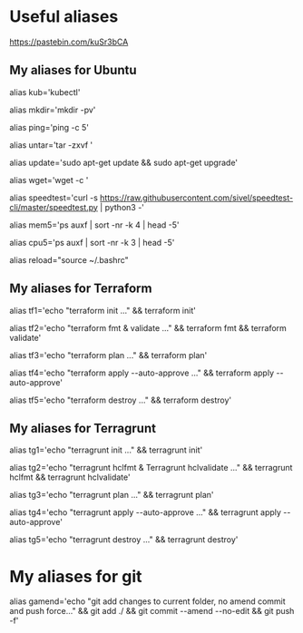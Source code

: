 # Useful aliases

https://pastebin.com/kuSr3bCA

## My aliases for Ubuntu

alias kub='kubectl'

alias mkdir='mkdir -pv'

alias ping='ping -c 5'

alias untar='tar -zxvf '

alias update='sudo apt-get update && sudo apt-get upgrade'

alias wget='wget -c '

alias speedtest='curl -s https://raw.githubusercontent.com/sivel/speedtest-cli/master/speedtest.py | python3 -'

alias mem5='ps auxf | sort -nr -k 4 | head -5'

alias cpu5='ps auxf | sort -nr -k 3 | head -5'

alias reload="source ~/.bashrc"

## My aliases for Terraform

alias tf1='echo "terraform init ..." && terraform init'

alias tf2='echo "terraform fmt & validate ..." && terraform fmt && terraform validate'

alias tf3='echo "terraform plan ..." && terraform plan'

alias tf4='echo "terraform apply --auto-approve ..." && terraform apply --auto-approve'

alias tf5='echo "terraform destroy ..." && terraform destroy'

## My aliases for Terragrunt

alias tg1='echo "terragrunt init ..." && terragrunt init'

alias tg2='echo "terragrunt hclfmt & Terragrunt hclvalidate ..." && terragrunt hclfmt && terragrunt hclvalidate'

alias tg3='echo "terragrunt plan ..." && terragrunt plan'

alias tg4='echo "terragrunt apply --auto-approve ..." && terragrunt apply --auto-approve'

alias tg5='echo "terragrunt destroy ..." && terragrunt destroy'

# My aliases for git

alias gamend='echo "git add changes to current folder, no amend commit and push force..." && git add ./ && git commit --amend --no-edit && git push -f'
